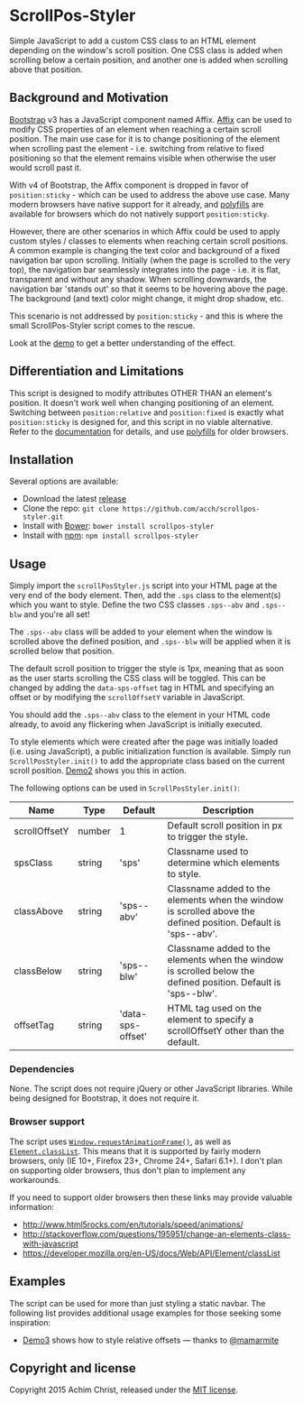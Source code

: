 # ScrollPos-Styler

Simple JavaScript to add a custom CSS class to an HTML element depending on the window's scroll position. One CSS class is added when scrolling below a certain position, and another one is added when scrolling above that position.

## Background and Motivation

[Bootstrap](http://getbootstrap.com) v3 has a JavaScript component named Affix. [Affix](http://getbootstrap.com/javascript/#affix) can be used to modify CSS properties of an element when reaching a certain scroll position. The main use case for it is to change positioning of the element when scrolling past the element - i.e. switching from relative to fixed positioning so that the element remains visible when otherwise the user would scroll past it.

With v4 of Bootstrap, the Affix component is dropped in favor of `position:sticky` - which can be used to address the above use case. Many modern browsers have native support for it already, and [polyfills](http://html5please.com/#sticky) are available for browsers which do not natively support `position:sticky`.

However, there are other scenarios in which Affix could be used to apply custom styles / classes to elements when reaching certain scroll positions. A common example is changing the text color and background of a fixed navigation bar upon scrolling. Initially (when the page is scrolled to the very top), the navigation bar seamlessly integrates into the page - i.e. it is flat, transparent and without any shadow. When scrolling downwards, the navigation bar 'stands out' so that it seems to be hovering above the page. The background (and text) color might change, it might drop shadow, etc.

This scenario is not addressed by `position:sticky` - and this is where the small ScrollPos-Styler script comes to the rescue.

Look at the [demo](http://acch.github.io/scrollpos-styler/demo/demo.html) to get a better understanding of the effect.

## Differentiation and Limitations

This script is designed to modify attributes OTHER THAN an element's position. It doesn't work well when changing positioning of an element. Switching between `position:relative` and `position:fixed` is exactly what `position:sticky` is designed for, and this script in no viable alternative. Refer to the [documentation](https://developer.mozilla.org/en-US/docs/Web/CSS/position) for details, and use [polyfills](http://html5please.com/#sticky) for older browsers.

## Installation

Several options are available:

- Download the latest [release](https://github.com/acch/scrollpos-styler/releases/latest)
- Clone the repo: `git clone https://github.com/acch/scrollpos-styler.git`
- Install with [Bower](http://bower.io/): `bower install scrollpos-styler`
- Install with [npm](https://www.npmjs.com/): `npm install scrollpos-styler`

## Usage

Simply import the `scrollPosStyler.js` script into your HTML page at the very end of the body element. Then, add the `.sps` class to the element(s) which you want to style. Define the two CSS classes `.sps--abv` and `.sps--blw` and you're all set!

The `.sps--abv` class will be added to your element when the window is scrolled above the defined position, and `.sps--blw` will be applied when it is scrolled below that position.

The default scroll position to trigger the style is 1px, meaning that as soon as the user starts scrolling the CSS class will be toggled. This can be changed by adding the `data-sps-offset` tag in HTML and specifying an offset or by modifying the `scrollOffsetY` variable in JavaScript.

You should add the `.sps--abv` class to the element in your HTML code already, to avoid any flickering when JavaScript is initially executed.

To style elements which were created after the page was initially loaded (i.e. using JavaScript), a public initialization function is available. Simply run `ScrollPosStyler.init()` to add the appropriate class based on the current scroll position. [Demo2](http://acch.github.io/scrollpos-styler/demo/demo2.html) shows you this in action.

The following options can be used in `ScrollPosStyler.init()`:

Name | Type | Default | Description
--- | --- | --- | ---
scrollOffsetY | number | 1 | Default scroll position in px to trigger the style.
spsClass | string | 'sps' | Classname used to determine which elements to style.
classAbove | string | 'sps--abv' | Classname added to the elements when the window is scrolled above the defined position. Default is 'sps--abv'.
classBelow | string | 'sps--blw' | Classname added to the elements when the window is scrolled below the defined position. Default is 'sps--blw'.
offsetTag | string | 'data-sps-offset' | HTML tag used on the element to specify a scrollOffsetY other than the default.

### Dependencies

None. The script does not require jQuery or other JavaScript libraries. While being designed for Bootstrap, it does not require it.

### Browser support

The script uses [`Window.requestAnimationFrame()`](https://developer.mozilla.org/en-US/docs/Web/API/window/requestAnimationFrame), as well as [`Element.classList`](https://developer.mozilla.org/en-US/docs/Web/API/Element/classList). This means that it is supported by fairly modern browsers, only (IE 10+, Firefox 23+, Chrome 24+, Safari 6.1+). I don't plan on supporting older browsers, thus don't plan to implement any workarounds.

If you need to support older browsers then these links may provide valuable information:
- http://www.html5rocks.com/en/tutorials/speed/animations/
- http://stackoverflow.com/questions/195951/change-an-elements-class-with-javascript
- https://developer.mozilla.org/en-US/docs/Web/API/Element/classList

## Examples

The script can be used for more than just styling a static navbar. The following list provides additional usage examples for those seeking some inspiration:

-  [Demo3](http://acch.github.io/scrollpos-styler/demo/demo3.html) shows how to style relative offsets &mdash; thanks to [@mamarmite](https://github.com/mamarmite)

## Copyright and license

Copyright 2015 Achim Christ, released under the [MIT license](LICENSE).

